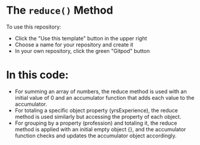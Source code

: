 # The `reduce()` Method

To use this repository:
- Click the "Use this template" button in the upper right
- Choose a name for your repository and create it
- In your own repository, click the green "Gitpod" button

# In this code:

 - For summing an array of numbers, the reduce method is used with an initial value of 0 and an accumulator function that adds each value to the accumulator.
 - For totaling a specific object property (yrsExperience), the reduce method is used similarly but accessing the property of each object.
 - For grouping by a property (profession) and totaling it, the reduce method is applied with an initial empty object {}, and the accumulator function checks and updates the 
   accumulator object accordingly.
